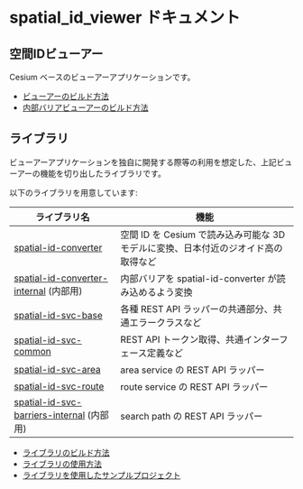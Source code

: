 # spatial_id_viewer ドキュメント

## 空間IDビューアー

Cesium ベースのビューアーアプリケーションです。

* [ビューアーのビルド方法](../packages/spatial-id-viewer/README.md)
* [内部バリアビューアーのビルド方法](../packages/spatial-id-viewer-internal/README.md)

## ライブラリ

ビューアーアプリケーションを独自に開発する際等の利用を想定した、上記ビューアーの機能を切り出したライブラリです。

以下のライブラリを用意しています:

| ライブラリ名                                                                              | 機能                                                                               |
| ----------------------------------------------------------------------------------------- | ---------------------------------------------------------------------------------- |
| [spatial-id-converter](../packages/spatial-id-converter)                                  | 空間 ID を Cesium で読み込み可能な 3D モデルに変換、日本付近のジオイド高の取得など |
| [spatial-id-converter-internal](../packages/spatial-id-converter-internal) (内部用)       | 内部バリアを spatial-id-converter が読み込めるよう変換                             |
| [spatial-id-svc-base](../packages/spatial-id-svc-base)                                    | 各種 REST API ラッパーの共通部分、共通エラークラスなど                             |
| [spatial-id-svc-common](../packages/spatial-id-svc-common)                                | REST API トークン取得、共通インターフェース定義など                                |
| [spatial-id-svc-area](../packages/spatial-id-svc-area)                                    | area service の REST API ラッパー                                                  |
| [spatial-id-svc-route](../packages/spatial-id-svc-route)                                  | route service の REST API ラッパー                                                 |
| [spatial-id-svc-barriers-internal](../packages/spatial-id-svc-barriers-internal) (内部用) | search path の REST API ラッパー                                                   |

* [ライブラリのビルド方法](./how-to-build-libraries.md)
* [ライブラリの使用方法](./how-to-use-libraries.md)
* [ライブラリを使用したサンプルプロジェクト](../examples)
